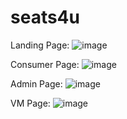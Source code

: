 # seats4u

Landing Page:
![image](https://github.com/Shivangi-Sirsiwal/seats4u/assets/152037538/ce2cb354-6742-4e2f-9d79-40668a1d4b6d)

Consumer Page:
![image](https://github.com/Shivangi-Sirsiwal/seats4u/assets/152037538/c5457d2e-792b-4b6b-9fe6-94fe7683a9d7)

Admin Page:
![image](https://github.com/Shivangi-Sirsiwal/seats4u/assets/152037538/e5a15e45-0220-43ad-9bda-470f43cd09bd)

VM Page:
![image](https://github.com/Shivangi-Sirsiwal/seats4u/assets/152037538/c9f0e232-1e7a-4f6b-bea5-dd58096a07b3)
